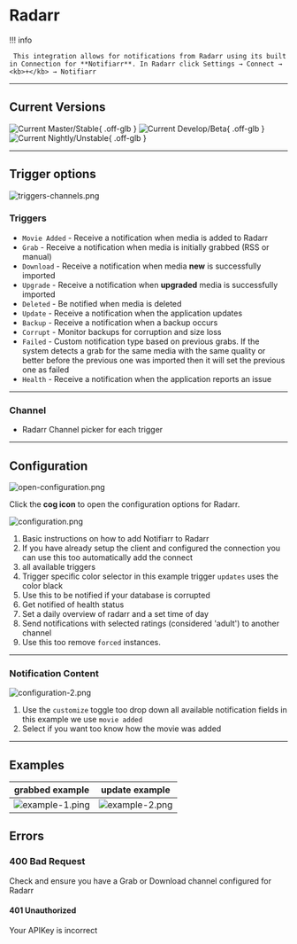 # Radarr

!!! info

     This integration allows for notifications from Radarr using its built in Connection for **Notifiarr**. In Radarr click Settings → Connect → <kb>+</kb> → Notifiarr

---

## Current Versions

![Current Master/Stable](https://img.shields.io/badge/dynamic/json?color=526cfe&style=for-the-badge&label=Master&query=%24%5B0%5D.version&url=https://radarr.servarr.com/v1/update/master/changes){ .off-glb } ![Current Develop/Beta](https://img.shields.io/badge/dynamic/json?color=526cfe&style=for-the-badge&label=Develop&query=%24%5B0%5D.version&url=https://radarr.servarr.com/v1/update/develop/changes){ .off-glb } ![Current Nightly/Unstable](https://img.shields.io/badge/dynamic/json?color=526cfe&style=for-the-badge&label=Nightly&query=%24%5B0%5D.version&url=https://radarr.servarr.com/v1/update/nightly/changes){ .off-glb }

---

## Trigger options

![triggers-channels.png](../../assets/screenshots/integrations/radarr/triggers-channels.png)

### Triggers

- `Movie Added` - Receive a notification when media is added to Radarr
- `Grab` - Receive a notification when media is initially grabbed (RSS or manual)
- `Download` - Receive a notification when media **new** is successfully imported
- `Upgrade` - Receive a notification when **upgraded** media is successfully imported
- `Deleted` - Be notified when media is deleted
- `Update` - Receive a notification when the application updates
- `Backup` - Receive a notification when a backup occurs
- `Corrupt` - Monitor backups for corruption and size loss
- `Failed` - Custom notification type based on previous grabs. If the system detects a grab for the same media with the same quality or better before the previous one was imported then it will set the previous one as failed
- `Health` - Receive a notification when the application reports an issue

---

### Channel

- Radarr Channel picker for each trigger

---

## Configuration

![open-configuration.png](../../assets/screenshots/integrations/radarr/open-configuration.png)

Click the **cog icon** to open the configuration options for Radarr.

![configuration.png](../../assets/screenshots/integrations/radarr/configuration.png)

1. Basic instructions on how to add Notifiarr to Radarr
2. If you have already setup the client and configured the connection you can use this too automatically add the connect
3. all available triggers
4. Trigger specific color selector in this example trigger `updates` uses the color black
5. Use this to be notified if your database is corrupted
6. Get notified of health status
7. Set a daily overview of radarr and a set time of day
8. Send notifications with selected ratings (considered 'adult') to another channel
9. Use this too remove `forced` instances.

---

### Notification Content

![configuration-2.png](../../assets/screenshots/integrations/radarr/configuration-2.png)

1. Use the `customize` toggle too drop down all available notification fields in this example we use `movie added`
2. Select if you want too know how the movie was added

---

## Examples

grabbed example             |  update example
:-------------------------:|:-------------------------:
![example-1.ping](../../assets/screenshots/integrations/radarr/example-1.png)  |  ![example-2.png](../../assets/screenshots/integrations/radarr/example-2.png)

## Errors

### 400 Bad Request

Check and ensure you have a Grab or Download channel configured for Radarr

#### 401 Unauthorized

Your APIKey is incorrect
